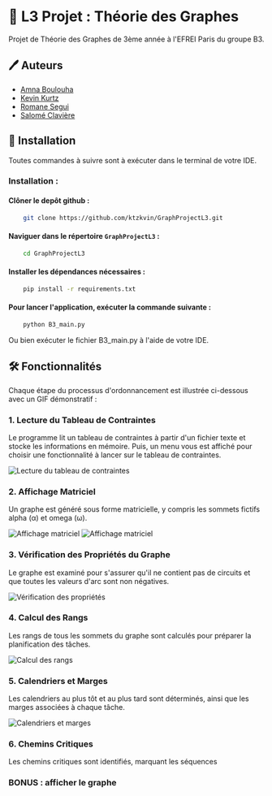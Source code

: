 
# 🧮 L3 Projet : Théorie des Graphes

Projet de Théorie des Graphes de 3ème année à l'EFREI Paris du groupe B3.


## 🖊️ Auteurs 

- [Amna Boulouha](https://github.com/blhmna)
- [Kevin Kurtz](https://github.com/ktzkvin)
- [Romane Segui](https://github.com/Airseg)
- [Salomé Clavière](https://github.com/salobinks)
	

## 💾 Installation 

Toutes commandes à suivre sont à exécuter dans le terminal de votre IDE.

### Installation :
#### Clôner le depôt github :
```bash
    git clone https://github.com/ktzkvin/GraphProjectL3.git
```

#### Naviguer dans le répertoire `GraphProjectL3` :
```bash
    cd GraphProjectL3
```

#### Installer les dépendances nécessaires :
```bash
    pip install -r requirements.txt
```

#### Pour lancer l'application, exécuter la commande suivante :
```bash
    python B3_main.py
```

Ou bien exécuter le fichier B3_main.py à l'aide de votre IDE.
## 🛠️ Fonctionnalités

Chaque étape du processus d'ordonnancement est illustrée ci-dessous avec un GIF démonstratif :

### 1. Lecture du Tableau de Contraintes
Le programme lit un tableau de contraintes à partir d'un fichier texte et stocke les informations en mémoire. Puis, un menu vous est affiché pour choisir une fonctionnalité à lancer sur le tableau de contraintes.

![Lecture du tableau de contraintes](https://cdn.discordapp.com/attachments/1222083642206060687/1229878743158489158/sequence_1.gif?ex=663148d6&is=661ed3d6&hm=e4135b787fb987a96f9e82b9ff23af729719b1f6d279df1ad27382bb1a3b2893&)

### 2. Affichage Matriciel
Un graphe est généré sous forme matricielle, y compris les sommets fictifs alpha (α) et omega (ω).

![Affichage matriciel](https://cdn.discordapp.com/attachments/1222083642206060687/1229881122352140338/Screenshot_1_1.png?ex=66314b0d&is=661ed60d&hm=49c0593b03a90ebd4d06c194372392a9207eedfebae8cce2d071c140221bf430&)
![Affichage matriciel](https://cdn.discordapp.com/attachments/1222083642206060687/1229879404013031454/Screenshot_2.png?ex=66314973&is=661ed473&hm=554beeba2693966ce8d54c906e9747ec994007cc13559287ede519070f91b22d&)


### 3. Vérification des Propriétés du Graphe
Le graphe est examiné pour s'assurer qu'il ne contient pas de circuits et que toutes les valeurs d'arc sont non négatives.

![Vérification des propriétés](https://cdn.discordapp.com/attachments/422113586597593088/1227010856659849308/1_1.gif?ex=6626d9e8&is=661464e8&hm=9c90b80ddf6b784c84e14d747c582b2dc374fbbc53c0cb0e7d93f6fb134c9b61&)

### 4. Calcul des Rangs
Les rangs de tous les sommets du graphe sont calculés pour préparer la planification des tâches.

![Calcul des rangs](https://cdn.discordapp.com/attachments/422113586597593088/1227010856659849308/1_1.gif?ex=6626d9e8&is=661464e8&hm=9c90b80ddf6b784c84e14d747c582b2dc374fbbc53c0cb0e7d93f6fb134c9b61&)

### 5. Calendriers et Marges
Les calendriers au plus tôt et au plus tard sont déterminés, ainsi que les marges associées à chaque tâche.

![Calendriers et marges](https://cdn.discordapp.com/attachments/422113586597593088/1227010856659849308/1_1.gif?ex=6626d9e8&is=661464e8&hm=9c90b80ddf6b784c84e14d747c582b2dc374fbbc53c0cb0e7d93f6fb134c9b61&)

### 6. Chemins Critiques
Les chemins critiques sont identifiés, marquant les séquences

### BONUS : afficher le graphe
